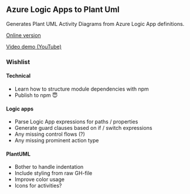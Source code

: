 ## Azure Logic Apps to Plant Uml

Generates Plant UML Activity Diagrams from Azure Logic App definitions.

[Online version](https://lars-erik.github.io/logic-app-to-plantuml/index.html)

[Video demo (YouTube)](https://youtu.be/yr1PQG9ANks)

### Wishlist

#### Technical
- Learn how to structure module dependencies with npm
- Publish to npm 😇

#### Logic apps
- Parse Logic App expressions for paths / properties
- Generate guard clauses based on if / switch expressions
- Any missing control flows (?)
- Any missing prominent action type

#### PlantUML
- Bother to handle indentation
- Include styling from raw GH-file
- Improve color usage
- Icons for activities?